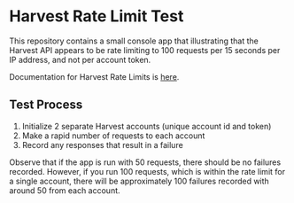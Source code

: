# Harvest Rate Limit Test

This repository contains a small console app that illustrating that the Harvest API appears to be rate limiting to 100 requests per 15 seconds per IP address, and not per account token. 

Documentation for Harvest Rate Limits is [here](git@github.com:rightteaminc/harvest-rate-limit-test.git).

## Test Process

1. Initialize 2 separate Harvest accounts (unique account id and token)
2. Make a rapid number of requests to each account
3. Record any responses that result in a failure

Observe that if the app is run with 50 requests, there should be no failures recorded. However, if you run 100 requests, which is within the rate limit for a single account, there will be approximately 100 failures recorded with around 50 from each account.
